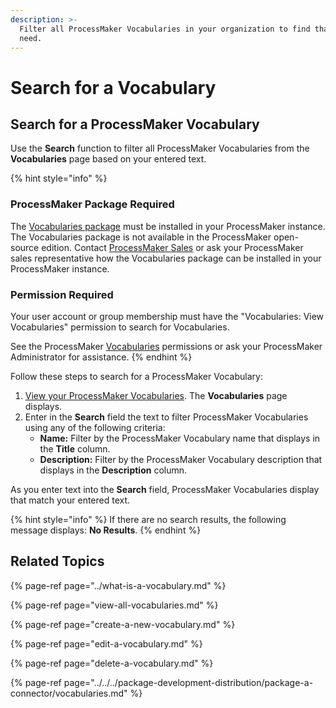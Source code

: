 ```yaml
---
description: >-
  Filter all ProcessMaker Vocabularies in your organization to find that one you
  need.
---
```


# Search for a Vocabulary

## Search for a ProcessMaker Vocabulary

Use the **Search** function to filter all ProcessMaker Vocabularies from the **Vocabularies** page based on your entered text.

{% hint style="info" %}
### ProcessMaker Package Required

The [Vocabularies package](../../../package-development-distribution/package-a-connector/vocabularies.md) must be installed in your ProcessMaker instance. The Vocabularies package is not available in the ProcessMaker open-source edition. Contact [ProcessMaker Sales](mailto:sales@processmaker.com) or ask your ProcessMaker sales representative how the Vocabularies package can be installed in your ProcessMaker instance.

### Permission Required

Your user account or group membership must have the "Vocabularies: View Vocabularies" permission to search for Vocabularies.

See the ProcessMaker [Vocabularies](../../../processmaker-administration/permission-descriptions-for-users-and-groups.md#vocabularies) permissions or ask your ProcessMaker Administrator for assistance.
{% endhint %}

Follow these steps to search for a ProcessMaker Vocabulary:

1. [View your ProcessMaker Vocabularies](view-all-vocabularies.md#view-all-vocabularies). The **Vocabularies** page displays.
2. Enter in the **Search** field the text to filter ProcessMaker Vocabularies using any of the following criteria:
   * **Name:** Filter by the ProcessMaker Vocabulary name that displays in the **Title** column.
   * **Description:** Filter by the ProcessMaker Vocabulary description that displays in the **Description** column.

As you enter text into the **Search** field, ProcessMaker Vocabularies display that match your entered text.

{% hint style="info" %}
If there are no search results, the following message displays: **No Results**.
{% endhint %}

## Related Topics

{% page-ref page="../what-is-a-vocabulary.md" %}

{% page-ref page="view-all-vocabularies.md" %}

{% page-ref page="create-a-new-vocabulary.md" %}

{% page-ref page="edit-a-vocabulary.md" %}

{% page-ref page="delete-a-vocabulary.md" %}

{% page-ref page="../../../package-development-distribution/package-a-connector/vocabularies.md" %}


